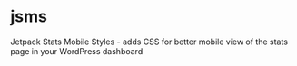 # jsms
Jetpack Stats Mobile Styles - adds CSS for better mobile view of the stats page in your WordPress dashboard
